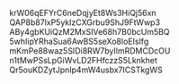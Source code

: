 krW06qEFYrC6neDqjyEt8Ws3HiQj56xn
QAP8b87lxP5ykIzCXGrbu9ShJ9FtWwp3
ABy4gbKUiQzM2MxSIVe68h7B0bcUm5BQ
5whIipYRhaSua6AwBS5seXo8loEIsIfg
mKmPe88waz5SIDi8RW7byIlmRDMCDcOU
n1tMwPSsLpGiWvLD2FHfczzS5Lknkhet
Qr5ouKDZytJpnIp4mW4usbx7ICSTkgWS
